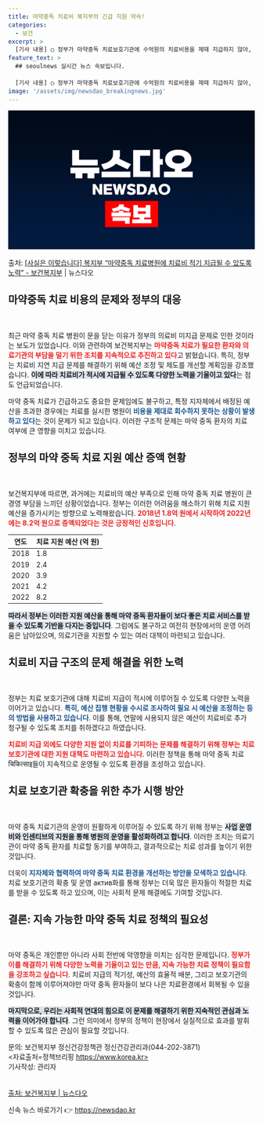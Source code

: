 ```yaml
---
title: 마약중독 치료비 복지부의 긴급 지원 약속!
categories:
  - 보건
excerpt: >
  [기사 내용] ○ 정부가 마약중독 치료보호기관에 수억원의 치료비용을 제때 지급하지 않아, 의료기관이 마약중독…
feature_text: >
  ## seoulnews 실시간 뉴스 속보입니다.

  [기사 내용] ○ 정부가 마약중독 치료보호기관에 수억원의 치료비용을 제때 지급하지 않아, 의료기관이 마약중독…
image: '/assets/img/newsdao_breakingnews.jpg'
---
```


![뉴스다오 속보](/assets/img/newsdao_breakingnews.jpg)

<p>출처: <a href="https://newsdao.kr/1942" rel="dofollow">[사실은 이렇습니다] 복지부 “마약중독 치료병원에 치료비 적기 지급될 수 있도록 노력” - 보건복지부</a> | 뉴스다오</p>

<h2 data-ke-size="size26">마약중독 치료 비용의 문제와 정부의 대응</h2>

<p data-ke-size="size16">&nbsp;</p>

최근 마약 중독 치료 병원이 문을 닫는 이유가 정부의 의료비 미지급 문제로 인한 것이라는 보도가 있었습니다. 이와 관련하여 보건복지부는 <b><span style="color: #ee2323;">마약중독 치료가 필요한 환자와 의료기관의 부담을 덜기 위한 조치를 지속적으로 추진하고 있다</span></b>고 밝혔습니다. 특히, 정부는 치료비 지연 지급 문제를 해결하기 위해 예산 조정 및 제도를 개선할 계획임을 강조했습니다. <b><span style="background-color: #21538527;">이에 따라 치료비가 적시에 지급될 수 있도록 다양한 노력을 기울이고 있다</span></b>는 점도 언급되었습니다.

마약 중독 치료가 긴급하고도 중요한 문제임에도 불구하고, 특정 지자체에서 배정된 예산을 초과한 경우에는 치료를 실시한 병원이 <b><span style="color: #1a5490;">비용을 제대로 회수하지 못하는 상황이 발생하고 있다</span></b>는 것이 문제가 되고 있습니다. 이러한 구조적 문제는 마약 중독 환자의 치료 여부에 큰 영향을 미치고 있습니다.

<h2 data-ke-size="size26">정부의 마약 중독 치료 지원 예산 증액 현황</h2>

<p data-ke-size="size16">&nbsp;</p>

보건복지부에 따르면, 과거에는 치료비의 예산 부족으로 인해 마약 중독 치료 병원이 큰 경영 부담을 느끼던 상황이었습니다. 정부는 이러한 어려움을 해소하기 위해 치료 지원 예산을 증가시키는 방향으로 노력해왔습니다. <b><span style="color: #ee2323;">2018년 1.8억 원에서 시작하여 2022년에는 8.2억 원으로 증액되었다는 것은 긍정적인 신호입니다</span></b>.

| 연도 | 치료 지원 예산 (억 원) |
|------|----------------------|
| 2018 | 1.8                  |
| 2019 | 2.4                  |
| 2020 | 3.9                  |
| 2021 | 4.2                  |
| 2022 | 8.2                  |

<b><span style="background-color: #21538527;">따라서 정부는 이러한 지원 예산을 통해 마약 중독 환자들이 보다 좋은 치료 서비스를 받을 수 있도록 기반을 다지는 중입니다</span></b>. 그럼에도 불구하고 여전히 현장에서의 운영 어려움은 남아있으며, 의료기관을 지원할 수 있는 여러 대책이 마련되고 있습니다.

<h2 data-ke-size="size26">치료비 지급 구조의 문제 해결을 위한 노력</h2>

<p data-ke-size="size16">&nbsp;</p>

정부는 치료 보호기관에 대해 치료비 지급이 적시에 이루어질 수 있도록 다양한 노력을 이어가고 있습니다. <b><span style="color: #1a5490;">특히, 예산 집행 현황을 수시로 조사하여 필요 시 예산을 조정하는 등의 방법을 사용하고 있습니다</span></b>. 이를 통해, 연말에 사용되지 않은 예산이 치료비로 추가 청구될 수 있도록 조치를 취하겠다고 하였습니다.

<b><span style="color: #ee2323;">치료비 지급 외에도 다양한 지원 없이 치료를 기피하는 문제를 해결하기 위해 정부는 치료 보호기관에 대한 지원 대책도 마련하고 있습니다</span></b>. 이러한 정책을 통해 마약 중독 치료 चिकित्साइ들이 지속적으로 운영될 수 있도록 환경을 조성하고 있습니다.

<h2 data-ke-size="size26">치료 보호기관 확충을 위한 추가 시행 방안</h2>

<p data-ke-size="size16">&nbsp;</p>

마약 중독 치료기관의 운영이 원활하게 이루어질 수 있도록 하기 위해 정부는 <b><span style="background-color: #21538527;">사업 운영비와 인센티브의 지원을 통해 병원의 운영을 활성화하려고 합니다</span></b>. 이러한 조치는 의료기관이 마약 중독 환자를 치료할 동기를 부여하고, 결과적으로는 치료 성과를 높이기 위한 것입니다. 

더욱이 <b><span style="color: #1a5490;">지자체와 협력하여 마약 중독 치료 환경을 개선하는 방안을 모색하고 있습니다</span></b>. 치료 보호기관의 확충 및 운영 актив화를 통해 정부는 더욱 많은 환자들이 적절한 치료를 받을 수 있도록 하고 있으며, 이는 사회적 문제 해결에도 기여할 것입니다.

<h2 data-ke-size="size26">결론: 지속 가능한 마약 중독 치료 정책의 필요성</h2>

<p data-ke-size="size16">&nbsp;</p>

마약 중독은 개인뿐만 아니라 사회 전반에 악영향을 미치는 심각한 문제입니다. <b><span style="color: #ee2323;">정부가 이를 해결하기 위해 다양한 노력을 기울이고 있는 만큼, 지속 가능한 치료 정책이 필요함을 강조하고 싶습니다</span></b>. 치료비 지급의 적기성, 예산의 효율적 배분, 그리고 보호기관의 확충이 함께 이루어져야만 마약 중독 환자들이 보다 나은 치료환경에서 회복될 수 있을 것입니다.

<b><span style="background-color: #21538527;">마지막으로, 우리는 사회적 연대의 힘으로 이 문제를 해결하기 위한 지속적인 관심과 노력을 이어가야 합니다</span></b>. 그런 의미에서 정부의 정책이 현장에서 실질적으로 효과를 발휘할 수 있도록 많은 관심이 필요할 것입니다.

문의: 보건복지부 정신건강정책관 정신건강관리과(044-202-3871)  
<자료출처=정책브리핑 https://www.korea.kr>  
기사작성: 관리자  
<br>  
[출처: 보건복지부 | 뉴스다오](https://newsdao.kr/1942) 

신속 뉴스 바로가기 👉 <a href="https://newsdao.kr" rel="dofollow">https://newsdao.kr</a>


